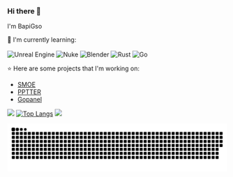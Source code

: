 ### Hi there 👋

I'm BapiGso

:page_with_curl: I'm currently learning:
<br><br>
![Unreal Engine](https://img.shields.io/badge/UE5-%230E1128.svg?style=for-the-badge&logo=unrealengine)
![Nuke](https://img.shields.io/badge/Nuke-%230E1128.svg?style=for-the-badge&logo=nuke)
![Blender](https://img.shields.io/badge/Blender-%23CCC.svg?style=for-the-badge&logo=blender)
![Rust](https://img.shields.io/badge/rust-%23CCC.svg?style=for-the-badge&logo=rust&logoColor=black)
![Go](https://img.shields.io/badge/go-%2300ADD8.svg?style=for-the-badge&logo=go&logoColor=white)

:star: Here are some projects that I'm working on:
- [SMOE](https://smoe.cc/)
- [PPTTER](https://pptter.onrender.com/)
- [Gopanel](https://[2600:1900:4031:c5::]:8443/admin/monitor)


![](https://bad-apple-github-readme.vercel.app/api?show_bg=1&username=BapiGso)
[![Top Langs](https://bad-apple-github-readme.vercel.app/api/top-langs/?show_bg=1&username=BapiGso&layout=compact&card_width=445)](https://github.com/anuraghazra/github-readme-stats)
![](https://github-profile-trophy.vercel.app/?username=BapiGso&row=1&column=5)

![亮色](https://raw.githubusercontent.com/BapiGso/BapiGso/output/github-contribution-grid-snake.svg)
<br>


